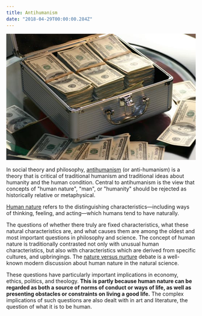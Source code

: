 ```yaml
---
title: Antihumanism
date: "2018-04-29T00:00:00.284Z"
---
```


![money](./money.jpeg)

In social theory and philosophy, [antihumanism](https://en.wikipedia.org/wiki/Antihumanism) (or anti-humanism) is a theory that is critical of traditional humanism and traditional ideas about humanity and the human condition. Central to antihumanism is the view that concepts of "human nature", "man", or "humanity" should be rejected as historically relative or metaphysical.

[Human nature](https://en.wikipedia.org/wiki/Human_nature) refers to the distinguishing characteristics—including ways of thinking, feeling, and acting—which humans tend to have naturally.

The questions of whether there truly are fixed characteristics, what these natural characteristics are, and what causes them are among the oldest and most important questions in philosophy and science. The concept of human nature is traditionally contrasted not only with unusual human characteristics, but also with characteristics which are derived from specific cultures, and upbringings. The [nature versus nurture](https://en.wikipedia.org/wiki/Nature_versus_nurture) debate is a well-known modern discussion about human nature in the natural science.

These questions have particularly important implications in economy, ethics, politics, and theology. **This is partly because human nature can be regarded as both a source of norms of conduct or ways of life, as well as presenting obstacles or constraints on living a good life.** The complex implications of such questions are also dealt with in art and literature, the question of what it is to be human.
